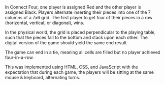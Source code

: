 In Connect Four, one player is assigned Red and the other player is assigned Black. Players alternate inserting their pieces into one of the 7 columns of a 7x6 grid. The first player to get four of their pieces in a row (horizontal, vertical, or diagonal), wins.

In the physical world, the grid is placed perpendicular to the playing table, such that the pieces fall to the bottom and stack upon each other. The digital version of the game should yield the same end result.

The game can end in a tie, meaning all cells are filled but no player achieved four-in-a-row.

This was implemented using HTML, CSS, and JavaScript with the expectation that during each game, the players will be sitting at the same mouse & keyboard, alternating turns.